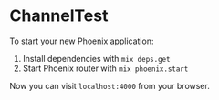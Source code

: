 # ChannelTest

To start your new Phoenix application:

1. Install dependencies with `mix deps.get`
2. Start Phoenix router with `mix phoenix.start`

Now you can visit `localhost:4000` from your browser.
